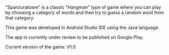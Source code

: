 "Spanzuratoare" is a classic "Hangman" type of game where you can play by choosing a category of words and then try to guess a random word from that category.

This game was developed in Android Studio IDE using the Java language.

The app is currently under review to be published on Google Play.

Current version of the game: V1.0
